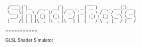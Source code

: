       ____  _               _           ____            _     
     / ___|| |__   __ _  __| | ___ _ __| __ )  __ _ ___(_)___ 
     \___ \| '_ \ / _` |/ _` |/ _ \ '__|  _ \ / _` / __| / __|
      ___) | | | | (_| | (_| |  __/ |  | |_) | (_| \__ \ \__ \
     |____/|_| |_|\__,_|\__,_|\___|_|  |____/ \__,_|___/_|___/
                                                              
===========

GLSL Shader Simulator
